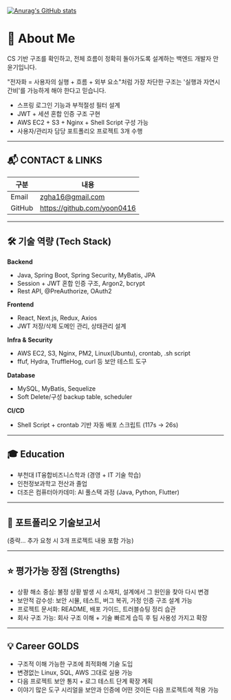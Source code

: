 [![Anurag's GitHub stats](https://github-readme-stats.vercel.app/api?username=anuraghazra)](https://github.com/anuraghazra/github-readme-stats)
# 👋 About Me

CS 기반 구조를 확인하고, 전체 흐름이 정확히 돌아가도록 설계하는 백엔드 개발자 안윤기입니다.

"전자화 = 사용자의 실행 + 흐름 + 외부 요소"처럼 가장 차단한 구조는 '실행과 자연시간비'를 가능하게 해야 한다고 믿습니다.

- 스프링 로그인 기능과 부적절성 필터 설계
- JWT + 세션 혼합 인증 구조 구현
- AWS EC2 + S3 + Nginx + Shell Script 구성 가능
- 사용자/관리자 담당 포트폴리오 프로젝트 3개 수행

---

## 📬 CONTACT & LINKS

| 구분 | 내용 |
|------|------|
| Email | zgha16@gmail.com |
| GitHub | https://github.com/yoon0416 |

---

## 🛠 기술 역량 (Tech Stack)

**Backend**  
- Java, Spring Boot, Spring Security, MyBatis, JPA  
- Session + JWT 혼합 인증 구조, Argon2, bcrypt  
- Rest API, @PreAuthorize, OAuth2  

**Frontend**  
- React, Next.js, Redux, Axios  
- JWT 저장/삭제 도메인 관리, 상태관리 설계  

**Infra & Security**  
- AWS EC2, S3, Nginx, PM2, Linux(Ubuntu), crontab, .sh script  
- ffuf, Hydra, TruffleHog, curl 등 보안 테스트 도구  

**Database**  
- MySQL, MyBatis, Sequelize  
- Soft Delete/구성 backup table, scheduler  

**CI/CD**  
- Shell Script + crontab 기반 자동 배포 스크립트 (117s → 26s)

---

## 🎓 Education

- 부천대 IT융합비즈니스학과 (경영 + IT 기술 학습)
- 인천정보과학고 전산과 졸업
- 더조은 컴퓨터아카데미: AI 풀스택 과정 (Java, Python, Flutter)

---

## 📑 포트폴리오 기술보고서

(중략... 추가 요청 시 3개 프로젝트 내용 포함 가능)

---

## ⭐ 평가가능 장점 (Strengths)

- 상황 해소 중심: 불정 상황 발생 시 소재치, 설계에서 그 원인을 찾아 다시 변경
- 보안적 감수성: 보안 시뮬, 테스트, 버그 복귀, 가정 인증 구조 설계 가능
- 프로젝트 문서화: README, 배포 가이드, 트러블슈팅 정리 습관
- 회사 구조 가능: 회사 구조 이해 + 기술 빠르게 습득 후 팀 사용성 가지고 확장

---

## 💡 Career GOLDS

- 구조적 이해 가능한 구조에 최적화해 기술 도입
- 변경없는 Linux, SQL, AWS 그대로 실용 가능
- 다음 프로젝트 보안 통지 + 로그 테스트 단계 확장 계획
- 이야기 많은 도구 시리얼을 보안과 인증에 어떤 것이든 다음 프로젝트에 적용 가능
